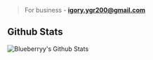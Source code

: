 > For business - **igory.ygr200@gmail.com**

## Github Stats
<img align="left" alt="Blueberryy's Github Stats" src="https://github-readme-stats.codestackr.vercel.app/api?username=Blueberryy&show_icons=true&hide_border=true" />
